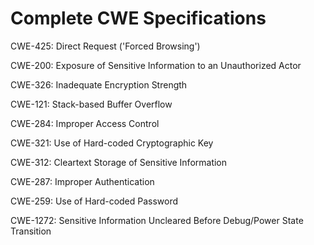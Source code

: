 

# Complete CWE Specifications

CWE-425: Direct Request ('Forced Browsing')

CWE-200: Exposure of Sensitive Information to an Unauthorized Actor

CWE-326: Inadequate Encryption Strength

CWE-121: Stack-based Buffer Overflow

CWE-284: Improper Access Control

CWE-321: Use of Hard-coded Cryptographic Key

CWE-312: Cleartext Storage of Sensitive Information

CWE-287: Improper Authentication

CWE-259: Use of Hard-coded Password

CWE-1272: Sensitive Information Uncleared Before Debug/Power State Transition